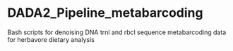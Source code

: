 # DADA2_Pipeline_metabarcoding
Bash scripts for denoising DNA trnl and rbcl sequence metabarcoding data for herbavore dietary analysis
